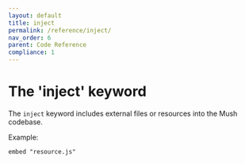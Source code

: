 ```yaml
---
layout: default
title: inject
permalink: /reference/inject/
nav_order: 6
parent: Code Reference
compliance: 1
---
```


# The 'inject' keyword

The `inject` keyword includes external files or resources into the Mush codebase.

Example:

```mush
embed "resource.js"
```
